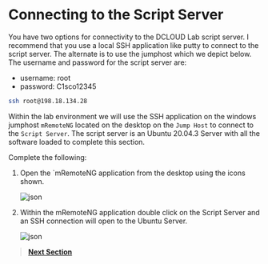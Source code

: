 # Connecting to the Script Server

You have two options for connectivity to the DCLOUD Lab script server. I recommend that you use a local SSH application like putty to connect to the script server. The alternate is to use the jumphost which we depict below. The username and password for the script server are:

- username: root
- password: C1sco12345

```sh
ssh root@198.18.134.28
```

Within the lab environment we will use the SSH application on the windows jumphost `mRemoteNG` located on the desktop on the `Jump Host` to connect to the `Script Server`. The script server is an Ubuntu 20.04.3 Server with all the software loaded to complete this section.

Complete the following:

1. Open the `mRemoteNG application from the desktop using the icons shown.

   ![json](./images/.png?raw=true "Import JSON")

2. Within the mRemoteNG application double click on the Script Server and an SSH connection will open to the Ubuntu Server.

   ![json](./images/.png?raw=true "Import JSON")

> [**Next Section**](./04-verify.md)
